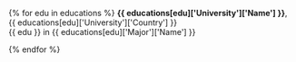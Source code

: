 {% for edu in educations %}
**{{ educations[edu]['University']['Name'] }}**, {{ educations[edu]['University']['Country'] }}  
{{ edu }} in {{ educations[edu]['Major']['Name'] }}

{% endfor %}